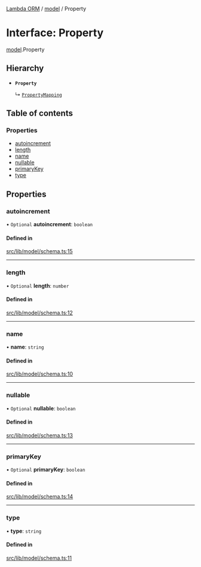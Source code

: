 [Lambda ORM](../README.md) / [model](../modules/model.md) / Property

# Interface: Property

[model](../modules/model.md).Property

## Hierarchy

- **`Property`**

  ↳ [`PropertyMapping`](model.PropertyMapping.md)

## Table of contents

### Properties

- [autoincrement](model.Property.md#autoincrement)
- [length](model.Property.md#length)
- [name](model.Property.md#name)
- [nullable](model.Property.md#nullable)
- [primaryKey](model.Property.md#primarykey)
- [type](model.Property.md#type)

## Properties

### autoincrement

• `Optional` **autoincrement**: `boolean`

#### Defined in

[src/lib/model/schema.ts:15](https://github.com/FlavioLionelRita/lambda-orm/blob/c4a0e00/src/lib/model/schema.ts#L15)

___

### length

• `Optional` **length**: `number`

#### Defined in

[src/lib/model/schema.ts:12](https://github.com/FlavioLionelRita/lambda-orm/blob/c4a0e00/src/lib/model/schema.ts#L12)

___

### name

• **name**: `string`

#### Defined in

[src/lib/model/schema.ts:10](https://github.com/FlavioLionelRita/lambda-orm/blob/c4a0e00/src/lib/model/schema.ts#L10)

___

### nullable

• `Optional` **nullable**: `boolean`

#### Defined in

[src/lib/model/schema.ts:13](https://github.com/FlavioLionelRita/lambda-orm/blob/c4a0e00/src/lib/model/schema.ts#L13)

___

### primaryKey

• `Optional` **primaryKey**: `boolean`

#### Defined in

[src/lib/model/schema.ts:14](https://github.com/FlavioLionelRita/lambda-orm/blob/c4a0e00/src/lib/model/schema.ts#L14)

___

### type

• **type**: `string`

#### Defined in

[src/lib/model/schema.ts:11](https://github.com/FlavioLionelRita/lambda-orm/blob/c4a0e00/src/lib/model/schema.ts#L11)

